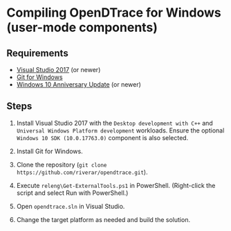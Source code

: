 # Compiling OpenDTrace for Windows (user-mode components)

## Requirements

* [Visual Studio 2017](https://visualstudio.microsoft.com/vs/community/) (or newer)
* [Git for Windows](https://git-scm.com/download/win)
* [Windows 10 Anniversary Update](https://blogs.windows.com/windowsexperience/2016/08/02/how-to-get-the-windows-10-anniversary-update/#GD97Eq04wJA7S4P7.97) (or newer)

## Steps

1. Install Visual Studio 2017 with the `Desktop development with C++` and `Universal Windows Platform development` workloads. Ensure the optional `Windows 10 SDK (10.0.17763.0)` component is also selected.

2. Install Git for Windows.

3. Clone the repository (`git clone https://github.com/riverar/opendtrace.git`).

4. Execute `releng\Get-ExternalTools.ps1` in PowerShell. (Right-click the script and select Run with PowerShell.)

5. Open `opendtrace.sln` in Visual Studio.

6. Change the target platform as needed and build the solution.